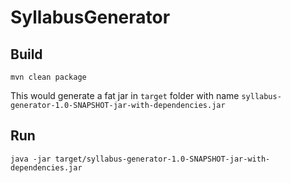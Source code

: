 # SyllabusGenerator

## Build
``mvn clean package``

This would generate a fat jar in `target` folder with name `syllabus-generator-1.0-SNAPSHOT-jar-with-dependencies.jar`

## Run
``java -jar target/syllabus-generator-1.0-SNAPSHOT-jar-with-dependencies.jar``